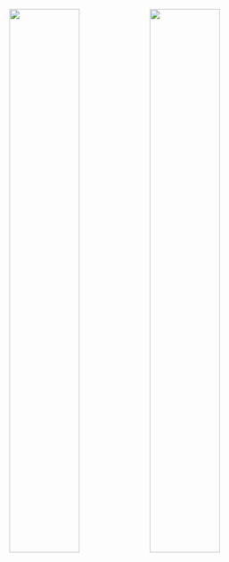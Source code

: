 <img src="https://wakatime.com/share/@Julyfun/abfcb53b-7cdc-4c96-b5de-063cc4f70baf.svg" width="50%" class="block"/><img src="https://github-readme-stats.vercel.app/api?username=julyfun" width="50%" class="block"/>
